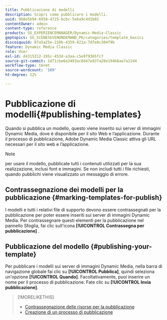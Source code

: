 ```yaml
---
title: Pubblicazione di modelli
description: Scopri come pubblicare i modelli.
uuid: 9b8e5b94-6958-4725-bcbc-5e6a9c4d1b02
contentOwner: admin
content-type: reference
products: SG_EXPERIENCEMANAGER/Dynamic-Media-Classic
geptopics: SG_SCENESEVENONDEMAND_PK/categories/template_basics
discoiquuid: 87a5a25e-210b-4359-821a-7dfe8c304f9b
feature: Dynamic Media Classic
role: User
exl-id: d4315312-195c-453d-a3aa-c5e9f9365fc7
source-git-commit: 1d71cbe6e2493ac8d47e837a20e194b6ae7a22d4
workflow-type: tm+mt
source-wordcount: '169'
ht-degree: 22%

---
```


# Pubblicazione di modelli{#publishing-templates}

Quando si pubblica un modello, questo viene inserito sui server di immagini Dynamic Media, dove è disponibile per il sito Web e l’applicazione. Durante il processo di pubblicazione, Adobe Dynamic Media Classic attiva gli URL necessari per il sito web e l’applicazione.

>[!NOTE]
>
>per usare il modello, pubblicate tutti i contenuti utilizzati per la sua realizzazione, inclusi font e immagini. Se non includi tutti i file richiesti, quando pubblichi viene visualizzato un messaggio di errore.

## Contrassegnazione dei modelli per la pubblicazione {#marking-templates-for-publish}

I modelli e tutti i relativi file di supporto devono essere contrassegnati per la pubblicazione per poter essere inseriti sui server di immagini Dynamic Media. Per contrassegnare questi elementi per la pubblicazione nel pannello Sfoglia, fai clic sull&#39;icona **[!UICONTROL Contrassegna per pubblicazione]** .

## Pubblicazione del modello {#publishing-your-template}

Per pubblicare i modelli sui server di immagini Dynamic Media, nella barra di navigazione globale fai clic su **[!UICONTROL Pubblica]**, quindi seleziona un&#39;opzione **[!UICONTROL Quando]**. Facoltativamente, puoi inserire un nome per il processo di pubblicazione. Fate clic su **[!UICONTROL Invia pubblicazione]**.

>[!MORELIKETHIS]
>
>* [Contrassegnazione delle risorse per la pubblicazione](publishing-files.md#publish_after_uploading)
>* [Creazione di un processo di pubblicazione](publishing-files.md#creating_a_publish_job)

